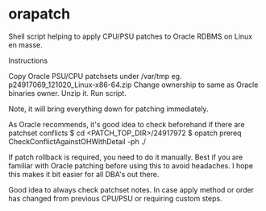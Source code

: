 # orapatch
Shell script helping to apply CPU/PSU patches to Oracle RDBMS on Linux en masse.

Instructions

Copy Oracle PSU/CPU patchsets under /var/tmp eg. p24917069_121020_Linux-x86-64.zip
Change ownership to same as Oracle binaries owner. Unzip it. Run script. 

Note, it will bring everything down for patching immediately.

As Oracle recommends, it's good idea to check beforehand if there are patchset conflicts
$ cd <PATCH_TOP_DIR>/24917972
$ opatch prereq CheckConflictAgainstOHWithDetail -ph ./

If patch rollback is required, you need to do it manually. Best if you are familiar with Oracle patching before using this to avoid headaches. I hope this makes it bit easier for all DBA's out there.

Good idea to always check patchset notes. In case apply method or order has changed from previous CPU/PSU or requiring custom steps.

